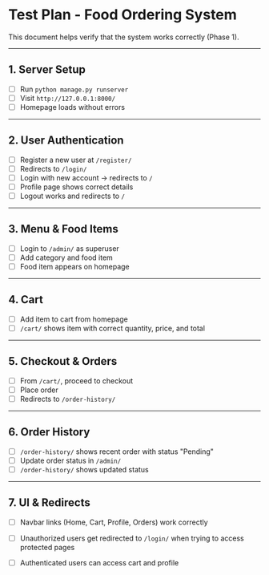 # Test Plan - Food Ordering System

This document helps verify that the system works correctly (Phase 1).

---

## 1. Server Setup
- [ ] Run `python manage.py runserver`
- [ ] Visit `http://127.0.0.1:8000/`
- [ ] Homepage loads without errors

---

## 2. User Authentication
- [ ] Register a new user at `/register/`
- [ ] Redirects to `/login/`
- [ ] Login with new account → redirects to `/`
- [ ] Profile page shows correct details
- [ ] Logout works and redirects to `/`

---

## 3. Menu & Food Items
- [ ] Login to `/admin/` as superuser
- [ ] Add category and food item
- [ ] Food item appears on homepage

---

## 4. Cart
- [ ] Add item to cart from homepage
- [ ] `/cart/` shows item with correct quantity, price, and total

---

## 5. Checkout & Orders
- [ ] From `/cart/`, proceed to checkout
- [ ] Place order
- [ ] Redirects to `/order-history/`

---

## 6. Order History
- [ ] `/order-history/` shows recent order with status "Pending"
- [ ] Update order status in `/admin/`
- [ ] `/order-history/` shows updated status

---

## 7. UI & Redirects
- [ ] Navbar links (Home, Cart, Profile, Orders) work correctly
- [ ] Unauthorized users get redirected to `/login/` when trying to access protected pages
- [ ] Authenticated users can access cart and profile

